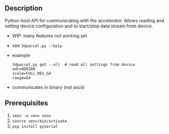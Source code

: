 Description
-----------

Python host API for communicating with the accelerator.
Allows reading and setting device configuration and to start/stop data stream from device.

- WIP: many features not working yet
- see `3dpaccel.py --help`
- example

      3dpaccel.py get --all  # read all settings from device
      odr=ODR200
      scale=FULL_RES_G4
      range=G4

- communicates in binary (not ascii)

Prerequisites
-------------

1. `venv -m venv venv`
2. `source venv/bin/activate`
3. `pip install pyserial`
